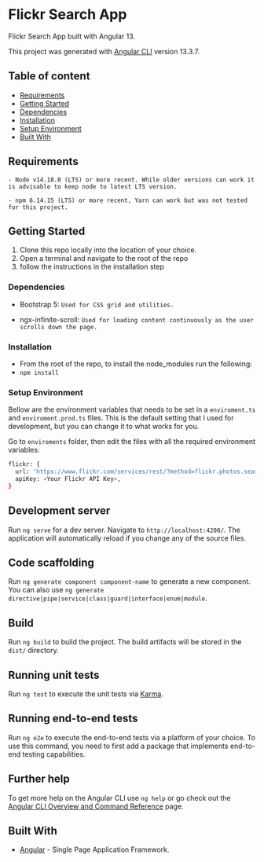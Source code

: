 # Flickr Search App

<p>Flickr Search App built with Angular 13.</p>

This project was generated with [Angular CLI](https://github.com/angular/angular-cli) version 13.3.7.


## Table of content

- [Requirements](#Requirements)
- [Getting Started](#Getting-Started)
- [Dependencies](#Dependencies)
- [Installation](#Installation)
- [Setup Environment](#Setup-Environment)
- [Built With](#Built-With)


## Requirements

```
- Node v14.18.0 (LTS) or more recent. While older versions can work it is advisable to keep node to latest LTS version.

- npm 6.14.15 (LTS) or more recent, Yarn can work but was not tested for this project.
```


## Getting Started

1. Clone this repo locally into the location of your choice.
2. Open a terminal and navigate to the root of the repo
3. follow the instructions in the installation step


### Dependencies
- Bootstrap 5: 
 `Used for CSS grid and utilities.`

- ngx-infinite-scroll:
`Used for loading content continuously as the user scrolls down the page.`


### Installation
- From the root of the repo, to install the node_modules run the following: 
- `npm install`


### Setup Environment
Bellow are the environment variables that needs to be set in a `enviroment.ts` and `enviroment.prod.ts` files. This is the default setting that I used for development, but you can change it to what works for you.

Go to `enviroments` folder, then edit the files with all the required environment variables:


```bash
flickr: {
  url: 'https://www.flickr.com/services/rest/?method=flickr.photos.search&',
  apiKey: <Your Flickr API Key>,
}
```


## Development server

Run `ng serve` for a dev server. Navigate to `http://localhost:4200/`. The application will automatically reload if you change any of the source files.

## Code scaffolding

Run `ng generate component component-name` to generate a new component. You can also use `ng generate directive|pipe|service|class|guard|interface|enum|module`.

## Build

Run `ng build` to build the project. The build artifacts will be stored in the `dist/` directory.

## Running unit tests

Run `ng test` to execute the unit tests via [Karma](https://karma-runner.github.io).

## Running end-to-end tests

Run `ng e2e` to execute the end-to-end tests via a platform of your choice. To use this command, you need to first add a package that implements end-to-end testing capabilities.

## Further help

To get more help on the Angular CLI use `ng help` or go check out the [Angular CLI Overview and Command Reference](https://angular.io/cli) page.


## Built With

- [Angular](https://angular.io/) - Single Page Application Framework.